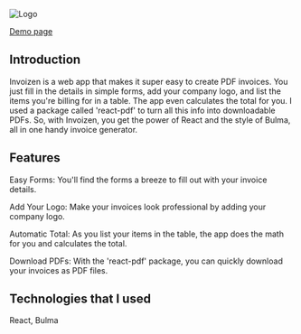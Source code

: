 ![Logo](https://imgur.com/sqoK1bB)

[Demo page](https://feralvarez11.github.io/invoizen/)

## Introduction

Invoizen is a web app that makes it super easy to create PDF invoices. You just fill in the details in simple forms, add your company logo, and list the items you're billing for in a table. The app even calculates the total for you. I used a package called 'react-pdf' to turn all this info into downloadable PDFs. So, with Invoizen, you get the power of React and the style of Bulma, all in one handy invoice generator.

## Features

Easy Forms: You'll find the forms a breeze to fill out with your invoice details.

Add Your Logo: Make your invoices look professional by adding your company logo.

Automatic Total: As you list your items in the table, the app does the math for you and calculates the total.

Download PDFs: With the 'react-pdf' package, you can quickly download your invoices as PDF files.

## Technologies that I used

React, Bulma
